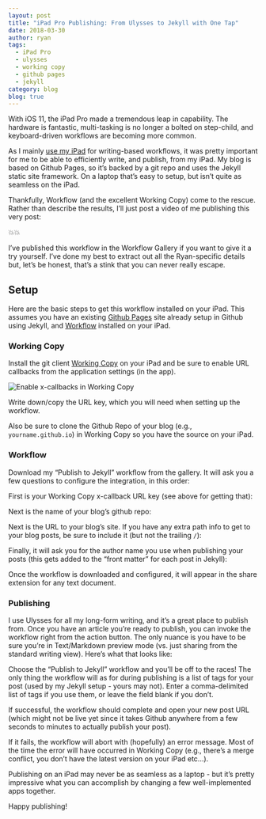 ```yaml
---
layout: post
title: "iPad Pro Publishing: From Ulysses to Jekyll with One Tap"
date: 2018-03-30
author: ryan
tags:
  - iPad Pro
  - ulysses
  - working copy
  - github pages
  - jekyll
category: blog
blog: true
---
```


With iOS 11, the iPad Pro made a tremendous leap in capability. The hardware is fantastic, multi-tasking is no longer a bolted on step-child, and keyboard-driven workflows are becoming more common.

As I mainly [use my iPad](https://www.ryandaigle.com/a/my-ipad-pro-experiment/) for writing-based workflows, it was pretty important for me to be able to efficiently write, and publish, from my iPad. My blog is based on Github Pages, so it’s backed by a git repo and uses the Jekyll static site framework. On a laptop that’s easy to setup, but isn’t quite as seamless on the iPad.

Thankfully, Workflow (and the excellent Working Copy) come to the rescue. Rather than describe the results, I’ll just post a video of me publishing this very post:

💥💥

I’ve published this workflow in the Workflow Gallery if you want to give it a try yourself. I’ve done my best to extract out all the Ryan-specific details but, let’s be honest, that’s a stink that you can never really escape.

## Setup

Here are the basic steps to get this workflow installed on your iPad. This assumes you have an existing [Github Pages](https://pages.github.com) site already setup in Github using Jekyll, and [Workflow](https://itunes.apple.com/us/app/workflow/id915249334?mt=8) installed on your iPad.

### Working Copy

Install the git client [Working Copy](https://itunes.apple.com/us/app/working-copy/id896694807?mt=8) on your iPad and be sure to enable URL callbacks from the application settings (in the app).

![](http://share.ryandaigle.com/Photo-2018-03-30-12-06-Qunzd1mhgRv.jpg "Enable x-callbacks in Working Copy")

Write down/copy the URL key, which you will need when setting up the workflow.

Also be sure to clone the Github Repo of your blog (e.g., `yourname.github.io`) in Working Copy so you have the source on your iPad.

### Workflow

Download my “Publish to Jekyll” workflow from the gallery. It will ask you a few questions to configure the integration, in this order:

First is your Working Copy x-callback URL key (see above for getting that):

Next is the name of your blog’s github repo:

Next is the URL to your blog’s site. If you have any extra path info to get to your blog posts, be sure to include it (but not the trailing `/`):

Finally, it will ask you for the author name you use when publishing your posts (this gets added to the “front matter” for each post in Jekyll):

Once the workflow is downloaded and configured, it will appear in the share extension for any text document.

### Publishing

I use Ulysses for all my long-form writing, and it’s a great place to publish from. Once you have an article you’re ready to publish, you can invoke the workflow right from the action button. The only nuance is you have to be sure you’re in Text/Markdown preview mode (vs. just sharing from the standard writing view). Here’s what that looks like:



Choose the “Publish to Jekyll” workflow and you’ll be off to the races! The only thing the workflow will as for during publishing is a list of tags for your post (used by my Jekyll setup - yours may not). Enter a comma-delimited list of tags if you use them, or leave the field blank if you don’t.



If successful, the workflow should complete and open your new post URL (which might not be live yet since it takes Github anywhere from a few seconds to minutes to actually publish your post).

If it fails, the workflow will abort with (hopefully) an error message. Most of the time the error will have occurred in Working Copy (e.g., there’s a merge conflict, you don’t have the latest version on your iPad etc...).

Publishing on an iPad may never be as seamless as a laptop - but it’s pretty impressive what you can accomplish by changing a few well-implemented apps together.

Happy publishing!